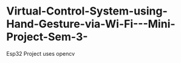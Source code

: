 # Virtual-Control-System-using-Hand-Gesture-via-Wi-Fi---Mini-Project-Sem-3-
Esp32 Project uses opencv
